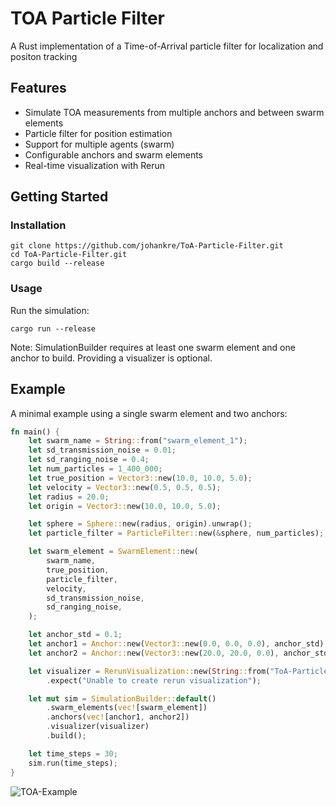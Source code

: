 # TOA Particle Filter
A Rust implementation of a Time-of-Arrival particle filter for localization and positon tracking

## Features
- Simulate TOA measurements from multiple anchors and between swarm elements
- Particle filter for position estimation
- Support for multiple agents (swarm)
- Configurable anchors and swarm elements
- Real-time visualization with Rerun

## Getting Started
### Installation
```console
git clone https://github.com/johankre/ToA-Particle-Filter.git
cd ToA-Particle-Filter.git
cargo build --release
```

### Usage
Run the simulation:
```console
cargo run --release
```

Note: SimulationBuilder requires at least one swarm element and one anchor to build. Providing a visualizer is optional.

##  Example

A minimal example using a single swarm element and two anchors:

```rust
fn main() {
    let swarm_name = String::from("swarm_element_1");
    let sd_transmission_noise = 0.01;
    let sd_ranging_noise = 0.4;
    let num_particles = 1_400_000;
    let true_position = Vector3::new(10.0, 10.0, 5.0);
    let velocity = Vector3::new(0.5, 0.5, 0.5);
    let radius = 20.0;
    let origin = Vector3::new(10.0, 10.0, 5.0);

    let sphere = Sphere::new(radius, origin).unwrap();
    let particle_filter = ParticleFilter::new(&sphere, num_particles);

    let swarm_element = SwarmElement::new(
        swarm_name,
        true_position,
        particle_filter,
        velocity,
        sd_transmission_noise,
        sd_ranging_noise,
    );

    let anchor_std = 0.1;
    let anchor1 = Anchor::new(Vector3::new(0.0, 0.0, 0.0), anchor_std);
    let anchor2 = Anchor::new(Vector3::new(20.0, 20.0, 0.0), anchor_std);

    let visualizer = RerunVisualization::new(String::from("ToA-Particle-Filter"))
        .expect("Unable to create rerun visualization");

    let mut sim = SimulationBuilder::default()
        .swarm_elements(vec![swarm_element])
        .anchors(vec![anchor1, anchor2])
        .visualizer(visualizer)
        .build();

    let time_steps = 30;
    sim.run(time_steps);
}
```
![TOA-Example](https://github.com/user-attachments/assets/974f15fd-e6be-4ef1-b20d-1dc456505120)
